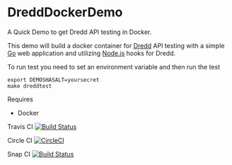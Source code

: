 # DreddDockerDemo
A Quick Demo to get Dredd API testing in Docker.

This demo will build a docker container for [Dredd](https://dredd.readthedocs.io/en/latest/)
API testing with a simple [Go](https://golang.org/)
web application and utilizing [Node.js](https://dredd.readthedocs.io/en/latest/hooks-nodejs/) hooks for Dredd.

To run test you need to set an environment variable and then run the test

```
export DEMOSHASALT=yoursecret
make dreddtest
```

Requires
- Docker

Travis CI [![Build Status](https://travis-ci.org/jasonrichardsmith/DreddDockerDemo.svg?branch=master)](https://travis-ci.org/jasonrichardsmith/DreddDockerDemo)

Circle CI [![CircleCI](https://circleci.com/gh/jasonrichardsmith/DreddDockerDemo.svg?style=svg)](https://circleci.com/gh/jasonrichardsmith/DreddDockerDemo)

Snap CI [![Build Status](https://snap-ci.com/jasonrichardsmith/DreddDockerDemo/branch/master/build_image)](https://snap-ci.com/jasonrichardsmith/DreddDockerDemo/branch/master)
